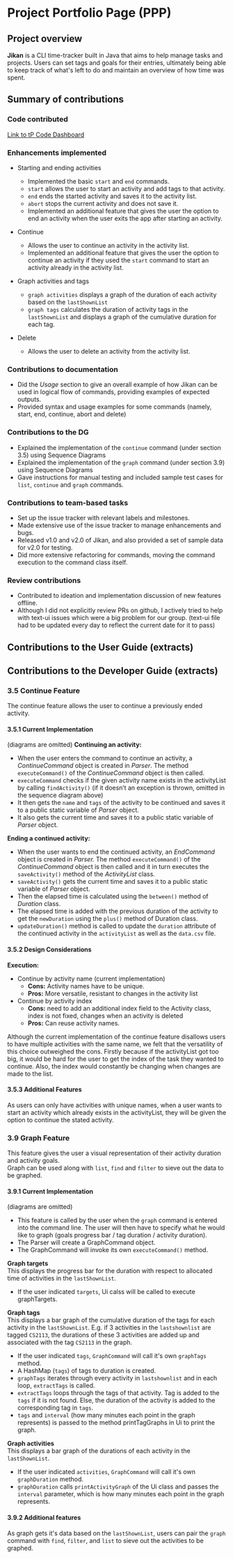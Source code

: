 
# Project Portfolio Page (PPP)  
## Project overview  
**Jikan** is a CLI time-tracker built in Java that  aims to help manage tasks and projects.  Users can set tags and goals for their entries,  ultimately being able to keep track of what's left to do and maintain an overview of how time was spent.  
  
## Summary of contributions  
### Code contributed  
[Link to tP Code Dashboard](https://nus-cs2113-ay1920s2.github.io/tp-dashboard/#search=btricec)
  
### Enhancements implemented  
* Starting and ending activities 
  * Implemented the basic `start` and `end` commands.
  * `start` allows the user to start an activity and add tags to that activity.
  * `end` ends the started activity and saves it to the activity list.
  * `abort` stops the current activity and does not save it.
  * Implemented an additional feature that gives the user the option to end an activity when the user exits the app after starting an activity.
  
* Continue
  * Allows the user to continue an activity in the activity list.
  * Implemented an additional feature that gives the user the option to continue an activity if they used the `start` command to start an activity already in the activity list.

* Graph activities and tags
  * `graph activities` displays a graph of the duration of each activity based on the `lastShownList`
  * `graph tags` calculates the duration of activity tags in the `lastShownList` and displays a graph of the cumulative duration for each tag.

* Delete
  * Allows the user to delete an activity from the activity list.
  
### Contributions to documentation  
* Did the *Usage* section to give an overall example of how Jikan can be used in logical flow of commands, providing examples of expected outputs.
* Provided syntax and usage examples for some commands (namely, start, end, continue, abort and delete)
  
### Contributions to the DG  
* Explained the implementation of the `continue` command (under section 3.5) using Sequence Diagrams 
* Explained the implementation of the `graph` command (under section 3.9) using Sequence Diagrams
* Gave instructions for manual testing and included sample test cases for `list`, `continue` and `graph` commands.
  
### Contributions to team-based tasks  
* Set up the issue tracker with relevant labels and milestones.
* Made extensive use of the issue tracker to manage enhancements and bugs.
* Released v1.0 and v2.0 of Jikan, and also provided a set of sample data for v2.0 for testing.
* Did more extensive refactoring for commands, moving the command execution to the command class itself.
  
### Review contributions  
* Contributed to ideation and implementation discussion of new features offline.
* Although I did not explicitly review PRs on github, I actively tried to help with text-ui issues which were a big problem for our group. (text-ui file had to be updated every day to reflect the current date for it to pass)
  
  
## Contributions to the User Guide (extracts)  
  
## Contributions to the Developer Guide (extracts)  
### 3.5 Continue Feature
The continue feature allows the user to continue a previously ended activity.

#### 3.5.1 Current Implementation
(diagrams are omitted) 
**Continuing an activity:**

-   When the user enters the command to continue an activity, a  _ContinueCommand_  object is created in  _Parser_. The method  `executeCommand()`  of the  _ContinueCommand_  object is then called.
-   `executeCommand`  checks if the given activity name exists in the activityList by calling  `findActivity()`  (if it doesn’t an exception is thrown, omitted in the sequence diagram above)
-   It then gets the  `name`  and  `tags`  of the activity to be continued and saves it to a public static variable of  _Parser_  object.
-   It also gets the current time and saves it to a public static variable of  _Parser_  object.

**Ending a continued activity:**

-   When the user wants to end the continued activity, an  _EndCommand_  object is created in  _Parser._  The method  `executeCommand()`  of the  _ContinueCommand_  object is then called and it in turn executes the  `saveActivity()`  method of the  _ActivityList_  class.
-   `saveActivity()`  gets the current time and saves it to a public static variable of  _Parser_  object.
-   Then the elapsed time is calculated using the  `between()`  method of  _Duration_  class.
-   The elapsed time is added with the previous duration of the activity to get the  `newDuration`  using the  `plus()`  method of Duration class.
-   `updateDuration()`  method is called to update the  `duration`  attribute of the continued activity in the  `activityList`  as well as the  `data.csv`  file.

#### 3.5.2 Design Considerations

**Execution:**

-   Continue by activity name (current implementation)
    -   **Cons:**  Activity names have to be unique.
    -   **Pros:**  More versatile, resistant to changes in the activity list
-   Continue by activity index
    -   **Cons:**  need to add an additional index field to the Activity class, index is not fixed, changes when an activity is deleted
    -   **Pros:**  Can reuse activity names.

Although the current implementation of the continue feature disallows users to have multiple activities with the same name, we felt that the versatility of this choice outweighed the cons. Firstly because if the activityList got too big, it would be hard for the user to get the index of the task they wanted to continue. Also, the index would constantly be changing when changes are made to the list.

#### 3.5.3 Additional Features

As users can only have activities with unique names, when a user wants to start an activity which already exists in the activityList, they will be given the option to continue the stated activity.

### 3.9 Graph Feature

This feature gives the user a visual representation of their activity duration and activity goals.  
Graph can be used along with  `list`,  `find`  and  `filter`  to sieve out the data to be graphed.

#### 3.9.1 Current Implementation
(diagrams are omitted) 
-   This feature is called by the user when the  `graph`  command is entered into the command line. The user will then have to specify what he would like to graph (goals progress bar / tag duration / activity duration).
-   The Parser will create a GraphCommand object.
-   The GraphCommand will invoke its own  `executeCommand()`  method.

**Graph targets**  
This displays the progress bar for the duration with respect to allocated time of activities in the  `lastShownList`.

-   If the user indicated  `targets`, Ui calss will be called to execute graphTargets.

**Graph tags**  
This displays a bar graph of the cumulative duration of the tags for each activity in the  `lastShownList`. E.g. if 3 activities in the  `lastshownlist`  are tagged  `CS2113`, the durations of these 3 activities are added up and associated with the tag  `CS2113`  in the graph.

-   If the user indicated  `tags`,  `GraphCommand`  will call it's own  `graphTags`  method.
-   A HashMap (`tags`) of tags to duration is created.
-   `graphTags`  iterates through every activity in  `lastshownlist`  and in each loop,  `extractTags`  is called.
-   `extractTags`  loops through the tags of that activity. Tag is added to the  `tags`  if it is not found. Else, the duration of the activity is added to the corresponding tag in  `tags`.
-   `tags`  and  `interval`  (how many minutes each point in the graph represents) is passed to the method printTagGraphs in Ui to print the graph.

**Graph activities**  
This displays a bar graph of the durations of each activity in the  `lastShownList`.

-   If the user indicated  `activities`,  `GraphCommand`  will call it's own  `graphDuration`  method.
-   `graphDuration`  calls  `printActivityGraph`  of the Ui class and passes the  `interval`  parameter, which is how many minutes each point in the graph represents.

#### 3.9.2 Additional features

As graph gets it's data based on the  `lastShownList`, users can pair the  `graph`  command with  `find`,  `filter`, and  `list`  to sieve out the activities to be graphed.